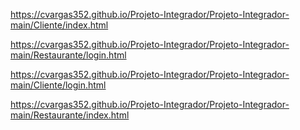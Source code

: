 https://cvargas352.github.io/Projeto-Integrador/Projeto-Integrador-main/Cliente/index.html

https://cvargas352.github.io/Projeto-Integrador/Projeto-Integrador-main/Restaurante/login.html

https://cvargas352.github.io/Projeto-Integrador/Projeto-Integrador-main/Cliente/login.html

https://cvargas352.github.io/Projeto-Integrador/Projeto-Integrador-main/Restaurante/index.html
